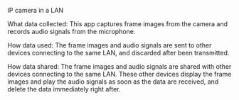 IP camera in a LAN <Privacy Policy>

What data collected: This app captures frame images from the camera and records audio signals from the microphone.

How data used: The frame images and audio signals are sent to other devices connecting to the same LAN, and discarded after been transmitted.

How data shared: The frame images and audio signals are shared with other devices connecting to the same LAN. These other devices display the frame images and play the audio signals as soon as the data are received, and delete the data immediately right after.
